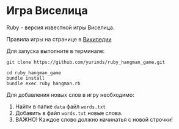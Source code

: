 # Игра Виселица

Ruby - версия известной игры Виселица. 

Правила игры на странице в [Википедии](https://ru.wikipedia.org/wiki/%D0%92%D0%B8%D1%81%D0%B5%D0%BB%D0%B8%D1%86%D0%B0_(%D0%B8%D0%B3%D1%80%D0%B0))

Для запуска выполните в терминале:
```
git clone https://github.com/yurinds/ruby_hangman_game.git

cd ruby_hangman_game
bundle install             
bundle exec ruby hangman.rb 
```

Для добавления новых слов в игру необходимо:
1. Найти в папке ```data``` файл ```words.txt```
2. Добавить в файл ```words.txt``` новые слова.
3. ВАЖНО! Каждое слово должно начинатья с новой строчки!
